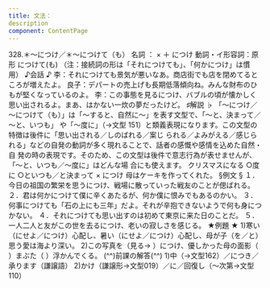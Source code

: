 ```yaml
---
title: 文法：
description
component: ContentPage
---
```



328.＊～につけ／＊～につけて（も）
名詞 ： × ＋ につけ 動詞・イ形容詞：原形 につけて(も)
（注：接続詞の形は「それにつけても」、「何かにつけ」は慣用）
♪会話 ♪
李：それにつけても景気が悪いなあ。商店街でも店を閉めてるところが増えたよ。 良子：デパートの売上げも長期低落傾向ね。みんな財布のひもが堅くなっているのよ。
李：この事態を見るにつけ、バブルの頃が懐かしく思い出されるよ。まあ、はかない一炊の夢だったけど。
♯解説 ♭
「～につけ／～につけて（も）」は「～すると、自然に～」を表す文型で、「～と、決まって／～と、いつも」 や「～度に」（→文型 151）と類義表現になります。この文型の特徴は後件に「思い出される／しのばれる／案じ られる／よみがえる／感じられる」などの自発の動詞が多く現れることで、話者の感慨や感情を込めた自然・自 発の時の表現です。そのため、この文型は後件で意志行為が表せませんが、「～と、いつも／～度に」はどんな場 合にも使えます。
クリスマスになる
○度に
○といつも／と決まって
× につけ 母はケーキを作ってくれた。
§例文 §
１．今日の祖国の繁栄を思うにつけ、戦場に散っていった戦友のことが偲ばれる。
２．君は何かにつけて僕に辛くあたるが、何か僕に恨みでもあるのかい。
３．何事につけても「石の上にも三年」だよ。それが辛抱できないようで何も身につかない。
４．それにつけても思い出すのは初めて東京に来た日のことだ。
５．一人二人と友がこの世を去るにつけ、老いの寂しさを感じる。
★例題 ★
1)寒い（にせよ／につけ）心配し、暑い（にせよ／につけ）心配し、母が子（を／と）思う愛は海より深い。
2)この写真を（見る→ ）につけ、優しかった母の面影（ ）まぶた（ ）浮かんでくる。
(^^)前課の解答(^^)
1)中（→文型162）／につき／承ります（謙譲語）
2)かけ（謙譲形→文型019）／に／回復し（～次第→文型110）
